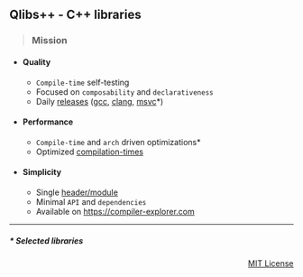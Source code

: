 ## Qlibs++ - C++ libraries

> ### Mission

- #### Quality

  - `Compile-time` self-testing
  - Focused on `composability` and `declarativeness`
  - Daily [releases](https://github.com/qlibs/qlibs/releases) ([gcc](https://gcc.gnu.org), [clang](https://clang.llvm.org), [msvc](https://visualstudio.microsoft.com/vs/features/cplusplus)\*)

- #### Performance

  - `Compile-time` and `arch` driven optimizations\*
  - Optimized [compilation-times](https://qlibs.github.io/mp/)

- #### Simplicity

  - Single [header/module](https://github.com/qlibs/qlibs#faq)
  - Minimal `API` and `dependencies`
  - Available on https://compiler-explorer.com

---

##### \* Selected libraries
<p align="right">
<a href="https://opensource.org/license/mit">MIT License</a>
</p>
